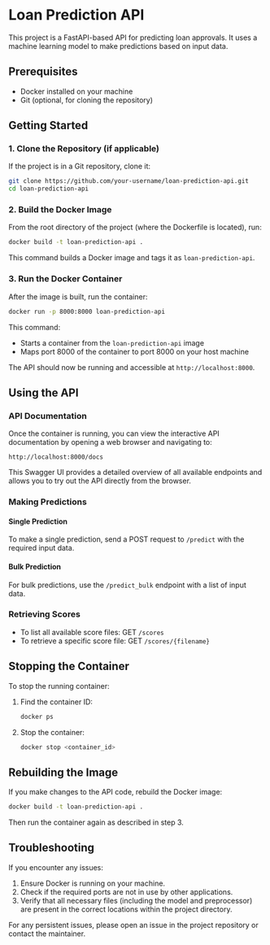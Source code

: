 # Loan Prediction API

This project is a FastAPI-based API for predicting loan approvals. It uses a machine learning model to make predictions based on input data.

## Prerequisites

- Docker installed on your machine
- Git (optional, for cloning the repository)

## Getting Started

### 1. Clone the Repository (if applicable)

If the project is in a Git repository, clone it:

```bash
git clone https://github.com/your-username/loan-prediction-api.git
cd loan-prediction-api
```

### 2. Build the Docker Image

From the root directory of the project (where the Dockerfile is located), run:

```bash
docker build -t loan-prediction-api .
```

This command builds a Docker image and tags it as `loan-prediction-api`.

### 3. Run the Docker Container

After the image is built, run the container:

```bash
docker run -p 8000:8000 loan-prediction-api
```

This command:
- Starts a container from the `loan-prediction-api` image
- Maps port 8000 of the container to port 8000 on your host machine

The API should now be running and accessible at `http://localhost:8000`.

## Using the API

### API Documentation

Once the container is running, you can view the interactive API documentation by opening a web browser and navigating to:

```
http://localhost:8000/docs
```

This Swagger UI provides a detailed overview of all available endpoints and allows you to try out the API directly from the browser.

### Making Predictions

#### Single Prediction

To make a single prediction, send a POST request to `/predict` with the required input data.

#### Bulk Prediction

For bulk predictions, use the `/predict_bulk` endpoint with a list of input data.

### Retrieving Scores

- To list all available score files: GET `/scores`
- To retrieve a specific score file: GET `/scores/{filename}`

## Stopping the Container

To stop the running container:

1. Find the container ID:
   ```bash
   docker ps
   ```
2. Stop the container:
   ```bash
   docker stop <container_id>
   ```

## Rebuilding the Image

If you make changes to the API code, rebuild the Docker image:

```bash
docker build -t loan-prediction-api .
```

Then run the container again as described in step 3.

## Troubleshooting

If you encounter any issues:

1. Ensure Docker is running on your machine.
2. Check if the required ports are not in use by other applications.
3. Verify that all necessary files (including the model and preprocessor) are present in the correct locations within the project directory.

For any persistent issues, please open an issue in the project repository or contact the maintainer.

